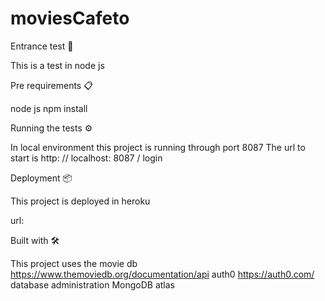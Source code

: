 # moviesCafeto


Entrance test 🚀

This is a test in node js

Pre requirements 📋

node js
npm install

Running the tests ⚙️

In local environment this project is running through port 8087
The url to start is http: // localhost: 8087 / login

Deployment 📦

This project is deployed in heroku

url:

Built with 🛠️

This project uses 
the movie db https://www.themoviedb.org/documentation/api
auth0 https://auth0.com/
database administration MongoDB atlas
